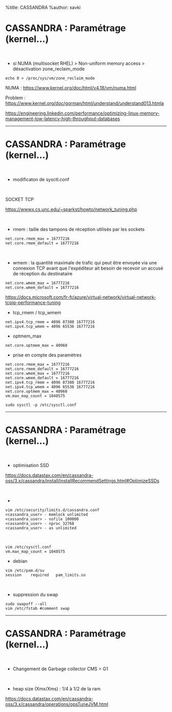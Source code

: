 %title: CASSANDRA
%author: xavki


# CASSANDRA : Paramétrage (kernel...)


<br>


* si NUMA (multisocket RHEL) > Non-uniform memory access > désactivation  zone_reclaim_mode

```
echo 0 > /proc/sys/vm/zone_reclaim_mode
```

NUMA : https://www.kernel.org/doc/html/v4.18/vm/numa.html

Problem : https://www.kernel.org/doc/gorman/html/understand/understand013.htmla

https://engineering.linkedin.com/performance/optimizing-linux-memory-management-low-latency-high-throughput-databases

---------------------------------------------------------------------------

# CASSANDRA : Paramétrage (kernel...)


<br>


* modificaton de sysctl.conf

<br>


SOCKET TCP

https://wwwx.cs.unc.edu/~sparkst/howto/network_tuning.php

<br>


* rmem : taille des tampons de réception utilisés par les sockets

```
net.core.rmem_max = 16777216
net.core.rmem_default = 16777216
```

<br>


* wmem : la quantité maximale de trafic qui peut être envoyée via une connexion TCP avant que l'expéditeur ait besoin de recevoir un accusé de réception du destinataire

```
net.core.wmem_max = 16777216
net.core.wmem_default = 16777216
```

https://docs.microsoft.com/fr-fr/azure/virtual-network/virtual-network-tcpip-performance-tuning

* tcp_rmem / tcp_wmem

```
net.ipv4.tcp_rmem = 4096 87380 16777216
net.ipv4.tcp_wmem = 4096 65536 16777216
```


* optmem_max

```
net.core.optmem_max = 40960
```

* prise en compte des paramètres

```
net.core.rmem_max = 16777216
net.core.rmem_default = 16777216
net.core.wmem_max = 16777216
net.core.wmem_default = 16777216
net.ipv4.tcp_rmem = 4096 87380 16777216
net.ipv4.tcp_wmem = 4096 65536 16777216
net.core.optmem_max = 40960
vm.max_map_count = 1048575

sudo sysctl -p /etc/sysctl.conf
```


-------------------------------------------------------------------------


# CASSANDRA : Paramétrage (kernel...)


<br>


* optimisation SSD

https://docs.datastax.com/en/cassandra-oss/3.x/cassandra/install/installRecommendSettings.html#OptimizeSSDs


<br>


*

```
vim /etc/security/limits.d/cassandra.conf
<cassandra_user> - memlock unlimited
<cassandra_user> - nofile 100000
<cassandra_user> - nproc 32768
<cassandra_user> - as unlimited
```

<br>



```
vim /etc/sysctl.conf
vm.max_map_count = 1048575
```


* debian 

```
vim /etc/pam.d/su
session    required   pam_limits.so
```

<br>

 
* suppression du swap

```
sudo swapoff --all
vim /etc/fstab #comment swap
```

---------------------------------------------------------------------

# CASSANDRA : Paramétrage (kernel...)



<br>


* Changement de Garbage collector CMS > G1

<br>


* heap size (Xmx/Xms) : 1/4 à 1/2 de la ram


 https://docs.datastax.com/en/cassandra-oss/3.x/cassandra/operations/opsTuneJVM.html
